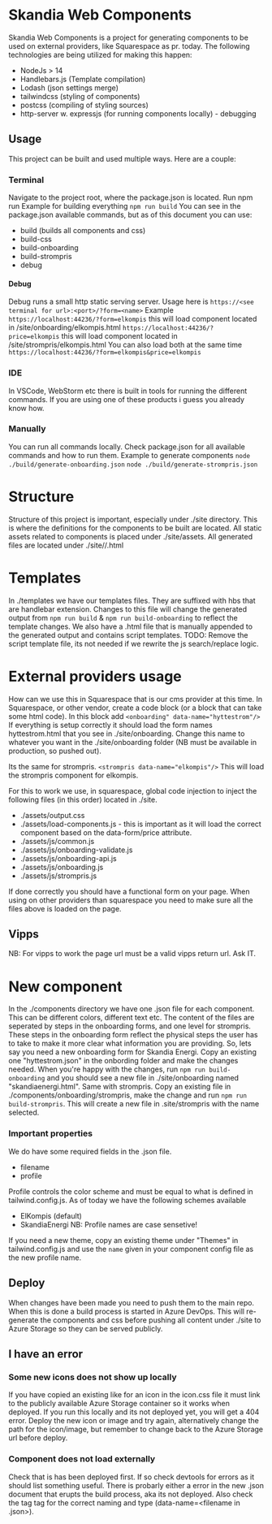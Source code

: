 # Skandia Web Components

Skandia Web Components is a project for generating components to be used on external providers, like Squarespace as pr. today.
The following technologies are being utilized for making this happen:
* NodeJs > 14
* Handlebars.js (Template compilation)
* Lodash (json settings merge)
* tailwindcss (styling of components)
* postcss (compiling of styling sources)
* http-server w. expressjs (for running components locally) - debugging

## Usage
This project can be built and used multiple ways. Here are a couple:
### Terminal
Navigate to the project root, where the package.json is located. Run npm run <desired command>
Example for building everything
`npm run build`
You can see in the package.json available commands, but as of this document you can use:
* build (builds all components and css)
* build-css
* build-onboarding
* build-strompris
* debug

#### Debug
Debug runs a small http static serving server. Usage here is 
`https://<see terminal for url>:<port>/?form=<name>`
Example
`https://localhost:44236/?form=elkompis` this will load component located in /site/onboarding/elkompis.html
`https://localhost:44236/?price=elkompis` this will load component located in /site/strompris/elkompis.html
You can also load both at the same time
`https://localhost:44236/?form=elkompis&price=elkompis`

### IDE
In VSCode, WebStorm etc there is built in tools for running the different commands. If you are using one of these products i guess you already know how.

### Manually 
You can run all commands locally. Check package.json for all available commands and how to run them. 
Example to generate components
`node ./build/generate-onboarding.json`
`node ./build/generate-strompris.json`

# Structure
Structure of this project is important, especially under ./site directory. 
This is where the definitions for the components to be built are located.
All static assets related to components is placed under ./site/assets. 
All generated files are located under ./site/<type>/<name>.html

# Templates
In ./templates we have our templates files. They are suffixed with hbs that are handlebar extension. 
Changes to this file will change the generated output from `npm run build` & `npm run build-onboarding` to reflect the template changes. 
We also have a .html file that is manually appended to the generated output and contains script templates.
TODO: Remove the script template file, its not needed if we rewrite the js search/replace logic.

# External providers usage
How can we use this in Squarespace that is our cms provider at this time. 
In Squarespace, or other vendor, create a code block (or a block that can take some html code).
In this block add `<onboarding" data-name="hyttestrom"/>`
If everything is setup correctly it should load the form names hyttestrom.html that you see in ./site/onboarding.
Change this name to whatever you want in the ./site/onboarding folder (NB must be available in production, so pushed out).

Its the same for strompris. 
`<strompris data-name="elkompis"/>`
This will load the strompris component for elkompis.

For this to work we use, in squarespace, global code injection to inject the following files (in this order) located in ./site.
* ./assets/output.css
* ./assets/load-components.js - this is important as it will load the correct component based on the data-form/price attribute.
* ./assets/js/common.js
* ./assets/js/onboarding-validate.js
* ./assets/js/onboarding-api.js
* ./assets/js/onboarding.js
* ./assets/js/strompris.js

If done correctly you should have a functional form on your page. When using on other providers than squarespace you need to make sure all the files above is loaded on the page.

## Vipps
NB: For vipps to work the page url must be a valid vipps return url. Ask IT. 

# New component
In the ./components directory we have one .json file for each component. 
This can be different colors, different text etc. 
The content of the files are seperated by steps in the onboarding forms, and one level for strompris.
These steps in the onboarding form reflect the physical steps the user has to take to make it more clear what information you are providing.
So, lets say you need a new onboarding form for Skandia Energi. Copy an existing one "hyttestrom.json" in the onbording folder and make the changes needed.
When you're happy with the changes, run `npm run build-onboarding` and you should see a new file in ./site/onboarding named "skandiaenergi.html".
Same with strompris. Copy an existing file in ./components/onboarding/strompris, make the change and run `npm run build-strompris`. This will create a new file in .site/strompris with the name selected.

### Important properties
We do have some required fields in the .json file. 
* filename
* profile 

Profile controls the color scheme and must be equal to what is defined in tailwind.config.js.
As of today we have the following schemes available
* ElKompis (default)
* SkandiaEnergi
NB: Profile names are case sensetive!

If you need a new theme, copy an existing theme under "Themes" in tailwind.config.js and use the `name` given in your component config file as the new profile name.

## Deploy
When changes have been made you need to push them to the main repo. When this is done a build process is started in Azure DevOps.
This will re-generate the components and css before pushing all content under ./site to Azure Storage so they can be served publicly. 

## I have an error
### Some new icons does not show up locally
If you have copied an existing like for an icon in the icon.css file it must link to the publicly available Azure Storage container so it works when deployed.
If you run this locally and its not deployed yet, you will get a 404 error. Deploy the new icon or image and try again, alternatively change the path for the icon/image, but remember to change back to the Azure Storage url before deploy.

### Component does not load externally
Check that is has been deployed first. If so check devtools for errors as it should list something useful. There is probarly either a error in the new .json document that erupts the build process, aka its not deployed.
Also check the tag tag for the correct naming and type (data-name=<filename in .json>). 